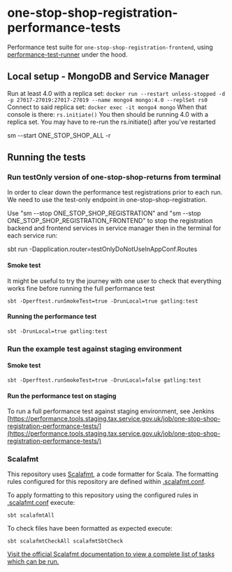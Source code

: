 # one-stop-shop-registration-performance-tests
Performance test suite for `one-stop-shop-registration-frontend`, using [performance-test-runner](https://github.com/hmrc/performance-test-runner) under the hood.

## Local setup - MongoDB and Service Manager

Run at least 4.0 with a replica set: `docker run --restart unless-stopped -d -p 27017-27019:27017-27019 --name mongo4 mongo:4.0 --replSet rs0`
Connect to said replica set: `docker exec -it mongo4 mongo`
When that console is there: `rs.initiate()`
You then should be running 4.0 with a replica set. You may have to re-run the rs.initiate() after you've restarted

sm --start ONE_STOP_SHOP_ALL -r

## Running the tests

### Run testOnly version of one-stop-shop-returns from terminal

In order to clear down the performance test registrations prior to each run. We need to use the test-only endpoint in one-stop-shop-registration.

Use "sm --stop ONE_STOP_SHOP_REGISTRATION" and "sm --stop ONE_STOP_SHOP_REGISTRATION_FRONTEND" to stop the 
registration backend and frontend services in service manager then in the terminal for each service run:

sbt run -Dapplication.router=testOnlyDoNotUseInAppConf.Routes

#### Smoke test

It might be useful to try the journey with one user to check that everything works fine before running the full performance test
```
sbt -Dperftest.runSmokeTest=true -DrunLocal=true gatling:test
```

#### Running the performance test
```
sbt -DrunLocal=true gatling:test
```
### Run the example test against staging environment

#### Smoke test
```
sbt -Dperftest.runSmokeTest=true -DrunLocal=false gatling:test
```

#### Run the performance test on staging

To run a full performance test against staging environment, see Jenkins [https://performance.tools.staging.tax.service.gov.uk/job/one-stop-shop-registration-performance-tests/](https://performance.tools.staging.tax.service.gov.uk/job/one-stop-shop-registration-performance-tests/)


### Scalafmt
 This repository uses [Scalafmt](https://scalameta.org/scalafmt/), a code formatter for Scala. The formatting rules configured for this repository are defined within [.scalafmt.conf](.scalafmt.conf).

 To apply formatting to this repository using the configured rules in [.scalafmt.conf](.scalafmt.conf) execute:

 ```
 sbt scalafmtAll
 ```

 To check files have been formatted as expected execute:

 ```
 sbt scalafmtCheckAll scalafmtSbtCheck
 ```

[Visit the official Scalafmt documentation to view a complete list of tasks which can be run.](https://scalameta.org/scalafmt/docs/installation.html#task-keys)